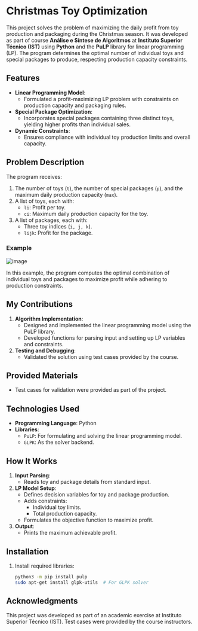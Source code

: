 # Christmas Toy Optimization

This project solves the problem of maximizing the daily profit from toy production and packaging during the Christmas season. It was developed as part of course **Análise e Síntese de Algoritmos** at **Instituto Superior Técnico (IST)** using **Python** and the **PuLP** library for linear programming (LP). The program determines the optimal number of individual toys and special packages to produce, respecting production capacity constraints.

## Features
- **Linear Programming Model**:
  - Formulated a profit-maximizing LP problem with constraints on production capacity and packaging rules.
- **Special Package Optimization**:
  - Incorporates special packages containing three distinct toys, yielding higher profits than individual sales.
- **Dynamic Constraints**:
  - Ensures compliance with individual toy production limits and overall capacity.

## Problem Description
The program receives:
1. The number of toys (`t`), the number of special packages (`p`), and the maximum daily production capacity (`max`).
2. A list of toys, each with:
   - `li`: Profit per toy.
   - `ci`: Maximum daily production capacity for the toy.
3. A list of packages, each with:
   - Three toy indices (`i, j, k`).
   - `lijk`: Profit for the package.

### Example

![image](https://github.com/user-attachments/assets/b843c549-a31e-4a78-be72-1186f38af846)


In this example, the program computes the optimal combination of individual toys and packages to maximize profit while adhering to production constraints.

## My Contributions
1. **Algorithm Implementation**:
   - Designed and implemented the linear programming model using the PuLP library.
   - Developed functions for parsing input and setting up LP variables and constraints.
2. **Testing and Debugging**:
   - Validated the solution using test cases provided by the course.

## Provided Materials
- Test cases for validation were provided as part of the project.

## Technologies Used
- **Programming Language**: Python
- **Libraries**:
  - `PuLP`: For formulating and solving the linear programming model.
  - `GLPK`: As the solver backend.

## How It Works
1. **Input Parsing**:
   - Reads toy and package details from standard input.
2. **LP Model Setup**:
   - Defines decision variables for toy and package production.
   - Adds constraints:
     - Individual toy limits.
     - Total production capacity.
   - Formulates the objective function to maximize profit.
3. **Output**:
   - Prints the maximum achievable profit.

## Installation
1. Install required libraries:
   ```bash
   python3 -m pip install pulp
   sudo apt-get install glpk-utils  # For GLPK solver

## Acknowledgments
This project was developed as part of an academic exercise at Instituto Superior Técnico (IST). Test cases were provided by the course instructors.


